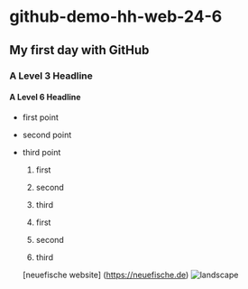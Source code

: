 # github-demo-hh-web-24-6

## My first day with GitHub

### A Level 3 Headline

#### A Level 6 Headline

- first point

- second point
- third point
  1. first
  2. second
  3. third
 
  1. first
  2. second
  3. third
 
   [neuefische website] (https://neuefische.de)
![landscape](https://github.com/PnrAydn/web-challenges/assets/170604416/d0341c96-b090-4b56-b96a-e74eb836f8c2)
